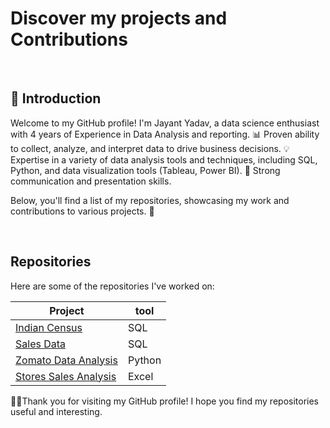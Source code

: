 
# Discover my projects and Contributions


<br>


## 👋 Introduction
Welcome to my GitHub profile! I'm Jayant Yadav, a data science enthusiast with 4 years of Experience in Data Analysis and reporting. 📊 Proven ability to collect, analyze, and interpret data to drive business decisions. 💡 Expertise in a variety of data analysis tools and techniques, including SQL, Python, and data visualization tools (Tableau, Power BI). 🚀 Strong communication and presentation skills.

Below, you'll find a list of my repositories, showcasing my work and contributions to various projects. 🌟

<br>

## Repositories
Here are some of the repositories I've worked on:


| Project | tool | 
| - | - |
| [Indian Census](https://github.com/jayantjy9/SQL/tree/main/Project-%20SQL%20%5BIndian%20Census%5D) | SQL |
| [Sales Data](https://github.com/jayantjy9/SQL/tree/main/Project-Sales%20data) | SQL |
| [Zomato Data Analysis](https://github.com/jayantjy9/Python-Programming/tree/main/Zomatodataset) | Python |
| [Stores Sales Analysis](https://github.com/jayantjy9/Excel/tree/main/Vrinda%20Store%20Data%20Analysis) | Excel |


🙏🙏Thank you for visiting my GitHub profile! I hope you find my repositories useful and interesting. 

<!-- data science enthusiast with 4 years of Experience in Data Analysis and reporting. 📊 Proven ability to collect, analyze, and interpret data to drive business decisions. 💡 Expertise in a variety of data analysis tools and techniques, including SQL, Python, and data visualization tools (Tableau, Power BI). 🚀 Strong communication and presentation skills.-->

<!--
**jayantjy9/jayantjy9** is a ✨ _special_ ✨ repository because its `README.md` (this file) appears on your GitHub profile.

Here are some ideas to get you started:

- 🔭 I’m currently working on ...
- 🌱 I’m currently learning ...
- 👯 I’m looking to collaborate on ...
- 🤔 I’m looking for help with ...
- 💬 Ask me about ...
- 📫 How to reach me: ...
- 😄 Pronouns: ...
- ⚡ Fun fact: ...
-->
